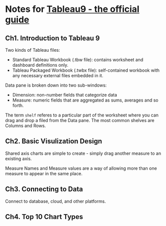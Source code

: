 
# Notes for [Tableau9 - the official guide](http://www.tableaubook.com/v9/)

## Ch1. Introduction to Tableau 9

Two kinds of Tableau files:

* Standard Tableau Workbook (.tbw file): contains worksheet and dashboard definitions only.
* Tableau Packaged Workbook (.twbx file): self-contained workbook with any necessary external files embedded in it.

Data pane is broken down into two sub-windows: 

* Dimension: non-number fields that categorize data 
* Measure: numeric fields that are aggregated as sums, averages and so forth.

The term `shelf` referes to a particular part of the worksheet where you can drag and drop a filed from the Data pane. The most common shelves are Columns and Rows. 

## Ch2. Basic Visulization Design

Shared axis charts are simple to create - simply drag another measure to an existing axis.

Measure Names and Measure values are a way of allowing more than one measure to appear in the same place. 

## Ch3. Connecting to Data

Connect to database, cloud, and other platforms.

## Ch4. Top 10 Chart Types




